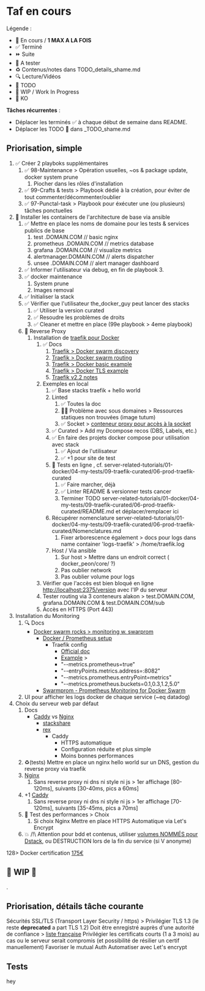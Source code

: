 # Taf en cours

Légende :

- 🚀  En cours / **1 MAX A LA FOIS**
- ✅  Terminé
- ⏩  Suite
- 📌  A tester
- ♻️  Contenus/notes dans TODO_details_shame.md
- 🔍  Lecture/Vidéos
- 🌱  TODO
- 🚧  WIP / Work In Progress
- 💩  KO

**Tâches récurrentes** :

- Déplacer les terminés ✅ à chaque début de semaine dans README.
- Déplacer les TODO 🌱 dans _TODO_shame.md

## Priorisation, simple

1. ✅ Créer 2 playboks supplémentaires
   1. ✅ 98-Maintenance    > Opération usuelles, ~os & package update, docker system prune
      1. Piocher dans les rôles d'installation
   2. ✅ 99-Crafts & tests > Playbook dédié à la création, pour éviter de tout commenter/décommenter/oublier
   3. ✅ 97-Punctal-task   > Playbook pour éxécuter une (ou plusieurs) tâches ponctuelles
2. 🚀 Installer les containers de l'architecture de base via ansible
   1. ✅ Mettre en place les noms de domaine pour les tests & services publics de base
      1. test        .DOMAIN.COM   // basic nginx
      2. prometheus  .DOMAIN.COM   // metrics database
      3. grafana     .DOMAIN.COM   // visualize metrics
      4. alertmanager.DOMAIN.COM   // alerts dispatcher
      5. unsee       .DOMAIN.COM   // alert manager dashboard
   2. ✅ Informer l'utilisateur via debug, en fin de playbook 3.
   3. ✅ docker maintenance
      1. System prune
      2. Images removal
   4. ✅ Initialiser la stack
   5. ✅ Vérifier que l'utilisateur the_docker_guy peut lancer des stacks
      1. ✅ Utiliser la version curated
      2. ✅ Resoudre les problèmes de droits
      3. ✅ Cleaner et mettre en place (99e playbook > 4eme playbook)
   6. 🚀 Reverse Proxy
      1. Installation de [traefik pour Docker](https://docs.traefik.io/providers/docker/)
         1. ✅ Docs
            1. [Traefik > Docker swarm discovery](https://docs.traefik.io/providers/docker/)
            2. [Traefik > Docker swarm routing](https://docs.traefik.io/routing/providers/docker/)
            3. [Traefik > Docker basic example](https://docs.traefik.io/user-guides/docker-compose/basic-example/)
            4. [Traefik > Docker TLS example](https://docs.traefik.io/user-guides/docker-compose/acme-tls/)
            5. [Traefik v2.2 notes](https://containo.us/blog/traefik-2-2-ingress/)
         2. Exemples en local
            1. ✅ Base stacks traefik + hello world
            2. Linted
               1. ✅ Toutes la doc
               2. 🐛✅ Problème avec sous domaines > Ressources statiques non trouvées (image tutum)
               3. ✅ Socket > [conteneur proxy pour accès à la socket](https://chriswiegman.com/2019/11/protecting-your-docker-socket-with-traefik-2/)
            3. ✅ Curated > Add my Dcompose recos (DBS, Labels, etc.)
            4. ✅ En faire des projets docker compose pour utilisation avec stack
               1. ✅ Ajout de l'utilisateur
               2. ✅ +1 pour site de test
            5. 🚀 Tests en ligne , cf. server-related-tutorials/01-docker/04-my-tests/09-traefik-curated/06-prod-traefik-curated
               1. ✅ Faire marcher, déjà
               2. ✅ Linter README & versionner tests cancer
               3. Terminer TODO server-related-tutorials/01-docker/04-my-tests/09-traefik-curated/06-prod-traefik-curated/README.md et déplacer/remplacer ici 
            6. Récupérer nomenclature server-related-tutorials/01-docker/04-my-tests/09-traefik-curated/06-prod-traefik-curated/Nomenclatures.md
               1. Fixer arborescence également > docs pour logs dans name container 'logs-traefik' > /home/traefik.log
            7. Host / Via ansible
               1. Sur host > Mettre dans un endroit correct ( docker_peon/core/ ?)
               2. Pas oublier network
               3. Pas oublier volume pour logs
         3. Vérifier que l'accès est bien bloqué en ligne [http://localhost:2375/version](http://localhost:2375/version) avec l'IP du serveur
         4. Tester routing via 3 conteneurs alakon > test.DOMAIN.COM, grafana.DOMAIN.COM & test.DOMAIN.COM/sub
         5. Accès en HTTPS (Port 443)
3. Installation du Monitoring
   1. 🔍 Docs
      - [Docker swarm rocks > monitoring w. swarprom](https://dockerswarm.rocks/swarmprom/)
        - [Docker / Prometheus setup](https://docs.docker.com/config/daemon/prometheus/)
          - Traefik config
            - [Official doc](https://docs.traefik.io/observability/metrics/prometheus/)
            - [Example](https://community.containo.us/t/502-bad-gateway-solved/2947) >
            - "--metrics.prometheus=true"
            - "--entryPoints.metrics.address=:8082"
            - "--metrics.prometheus.entryPoint=metrics"
            - "--metrics.prometheus.buckets=0.1,0.3,1.2,5.0"
        - [Swarmprom - Prometheus Monitoring for Docker Swarm](https://www.weave.works/blog/swarmprom-prometheus-monitoring-for-docker-swarm)
   2. UI pour afficher les logs docker de chaque service (~eq datadog)
4. Choix du serveur web par défaut
   1. Docs
      - [Caddy](https://caddyserver.com/) vs [Nginx](https://www.nginx.com/)
        - [stackshare](https://stackshare.io/stackups/caddy-vs-nginx)
        - [rex](https://medium.com/@torch2424/my-experience-of-switching-from-nginx-to-caddy-79bc8cd627c0)
          - Caddy
            - HTTPS automatique
            - Configuration réduite et plus simple
            - Moins bonnes performances
   2. ♻️(tests) Mettre en place un nginx hello world sur un DNS, gestion du reverse proxy via traefik
   3. [Nginx](https://hub.docker.com/_/nginx)
      1. Sans reverse proxy ni dns ni style ni js > 1er affichage [80-120ms], suivants [30-40ms, pics a 60ms]
   4. +1 [Caddy](https://hub.docker.com/r/yobasystems/alpine-caddy/)
      1. Sans reverse proxy ni dns ni style ni js > 1er affichage [70-120ms], suivants [35-45ms, pics a 70ms]
   5. 📌 Test des performances > Choix
      1. Si choix Nginx Mettre en place HTTPS Automatique via Let's Encrypt
   6. 💥 /!\ Attention pour bdd et contenus, utiliser [volumes NOMMÉS pour Dstack](https://docs.docker.com/compose/compose-file/#volumes-for-services-swarms-and-stack-files), ou DESTRUCTION lors de la fin du service (si V anonyme)

128> Docker certification [175€](https://success.docker.com/certification)

## 🚧 WIP 🚧

.

## Priorisation, détails tâche courante

Sécurités SSL/TLS (Transport Layer Security / https) >
   Privilégier TLS 1.3 (le reste **deprecated** a part TLS 1.2)
   Doit être enregistré auprès d'une autorité de confiance > [liste française](https://webgate.ec.europa.eu/tl-browser/#/tl/FR)
   Privilégier les certificats courts (1 a 3 mois) au cas ou le serveur serait compromis (et possibilité de résilier un certif manuellement)
   Favoriser le mutual Auth
   Automatiser avec Let's encrypt

## Tests

hey
